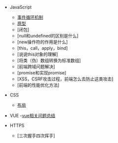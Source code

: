 - JavaScript
  - [事件循环机制](closure.md)
  - [原型](prototype.md)
  - [闭包]
  - [null和undefined的区别是什么]
  - [new操作符的作用是什么]
  - [this，call，apply，bind]
  - [说说this对象的理解]
  - [将类（伪）数组转换为标准数组]
  - [前端跨域问题解决]
  - [promise和实现promise]
  - [XSS，CSRF攻击过程，前端怎么去防止这类攻击]
  - [前端的性能优化方法]

- CSS
  - [布局](layout.md)

- VUE
  -[vue相关问题总结](vueProble.md)

- HTTPS
  - [三次握手四次挥手]